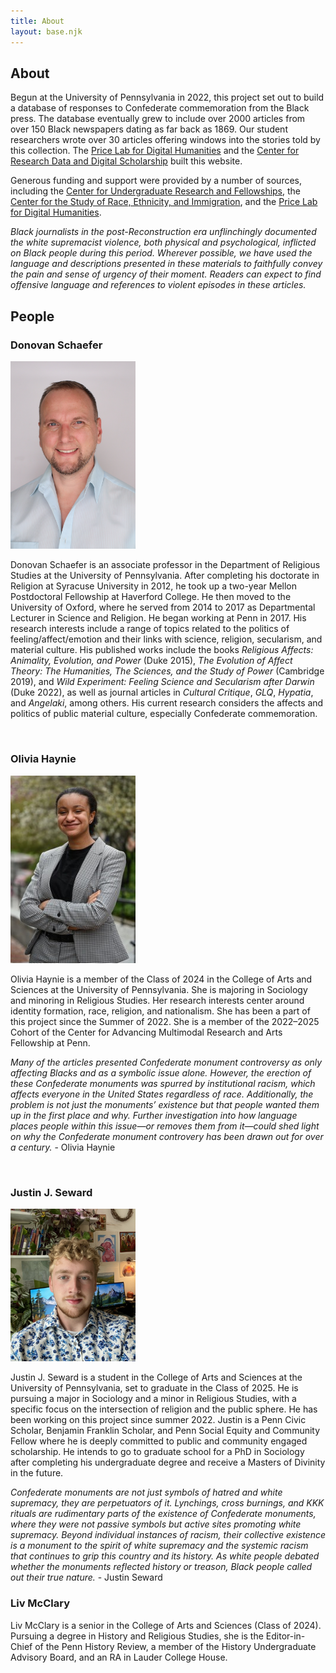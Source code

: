 ```yaml
---
title: About
layout: base.njk
---
```

<div id="further-reading" class="container" style="margin-top:10px;">

## About

Begun at the University of Pennsylvania in 2022, this project set out to build a database of responses to Confederate commemoration from the Black press. The database eventually grew to include over 2000 articles from over 150 Black newspapers dating as far back as 1869. Our student researchers wrote over 30 articles offering windows into the stories told by this collection. The [Price Lab for Digital Humanities](https://pricelab.sas.upenn.edu/) and the [Center for Research Data and Digital Scholarship](https://www.library.upenn.edu/rdds) built this website.

Generous funding and support were provided by a number of sources, including the [Center for Undergraduate Research and Fellowships](https://curf.upenn.edu/), the [Center for the Study of Race, Ethnicity, and Immigration](https://cseri.sas.upenn.edu/), and the [Price Lab for Digital Humanities](https://pricelab.sas.upenn.edu/).



<div class="content-warning">

*Black journalists in the post-Reconstruction era unflinchingly documented the white supremacist violence, both physical and psychological, inflicted on Black people during this period. Wherever possible, we have used the language and descriptions presented in these materials to faithfully convey the pain and sense of urgency of their moment. Readers can expect to find offensive language and references to violent episodes in these articles.*

</div>

## People

### Donovan Schaefer

<img src="/assets/media/2b.jpg" class="img-fluid" style="width:200px" alt="Picture of Donovan Schaefer">

Donovan Schaefer is an associate professor in the Department of Religious Studies at the University of Pennsylvania. After completing his doctorate in Religion at Syracuse University in 2012, he took up a two-year Mellon Postdoctoral Fellowship at Haverford College. He then moved to the University of Oxford, where he served from 2014 to 2017 as Departmental Lecturer in Science and Religion. He began working at Penn in 2017. His research interests include a range of topics related to the politics of feeling/affect/emotion and their links with science, religion, secularism, and material culture. His published works include the books *Religious Affects: Animality, Evolution, and Power* (Duke 2015), *The Evolution of Affect Theory: The Humanities, The Sciences, and the Study of Power* (Cambridge 2019), and *Wild Experiment: Feeling Science and Secularism after Darwin* (Duke 2022), as well as journal articles in *Cultural Critique*, *GLQ*, *Hypatia*, and *Angelaki*, among others. His current research considers the affects and politics of public material culture, especially Confederate commemoration.

<br style="clear:both" />

### Olivia Haynie

<img src="/assets/media/olivia-haynie-photo.jpg" class="img-fluid" style="width:200px" alt="Picture of Olivia Haynie">

Olivia Haynie is a member of the Class of 2024 in the College of Arts and Sciences at the University of Pennsylvania. She is majoring in Sociology and minoring in Religious Studies. Her research interests center around identity formation, race, religion, and nationalism. She has been a part of this project since the Summer of 2022. She is a member of the 2022–2025 Cohort of the Center for Advancing Multimodal Research and Arts Fellowship at Penn.

*Many of the articles presented Confederate monument controversy as only affecting Blacks and as a symbolic issue alone. However, the erection of these Confederate monuments was spurred by institutional racism, which affects everyone in the United States regardless of race. Additionally, the problem is not just the monuments’ existence but that people wanted them up in the first place and why. Further investigation into how language places people within this issue—or removes them from it—could shed light on why the Confederate monument controvery has been drawn out for over a century.* - Olivia Haynie

<br style="clear:both" />

### Justin J. Seward

<img src="/assets/media/justin-seward-photo.jpg" class="img-fluid" style="width:200px" alt="Picture of Justin J. Seward">

Justin J. Seward is a student in the College of Arts and Sciences at the University of Pennsylvania, set to graduate in the Class of 2025. He is pursuing a major in Sociology and a minor in Religious Studies, with a specific focus on the intersection of religion and the public sphere. He has been working on this project since summer 2022. Justin is a Penn Civic Scholar, Benjamin Franklin Scholar, and Penn Social Equity and Community Fellow where he is deeply committed to public and community engaged scholarship. He intends to go to graduate school for a PhD in Sociology after completing his undergraduate degree and receive a Masters of Divinity in the future.

*Confederate monuments are not just symbols of hatred and white supremacy, they are perpetuators of it. Lynchings, cross burnings, and KKK rituals are rudimentary parts of the existence of Confederate monuments, where they were not passive symbols but active sites promoting white supremacy. Beyond individual instances of racism, their collective existence is a monument to the spirit of white supremacy and the systemic racism that continues to grip this country and its history. As white people debated whether the monuments reflected history or treason, Black people called out their true nature.* - Justin Seward

### Liv McClary

Liv McClary is a senior in the College of Arts and Sciences (Class of 2024). Pursuing a degree in History and Religious Studies, she is the Editor-in-Chief of the Penn History Review, a member of the History Undergraduate Advisory Board, and an RA in Lauder College House. 

</div>
